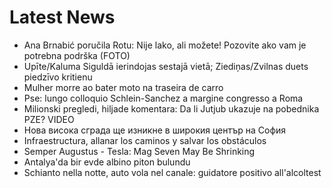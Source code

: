 # Latest News
-  Ana Brnabić poručila Rotu: Nije lako, ali možete! Pozovite ako vam je potrebna podrška (FOTO)
-  Upīte/Kaluma Siguldā ierindojas sestajā vietā; Ziediņas/Zvilnas duets piedzīvo kritienu
-  Mulher morre ao bater moto na traseira de carro
-  Pse: lungo colloquio Schlein-Sanchez a margine congresso a Roma
-  Milionski pregledi, hiljade komentara: Da li Jutjub ukazuje na pobednika PZE? VIDEO
-  Нова висока сграда ще изникне в широкия център на София
-  Infraestructura, allanar los caminos y salvar los obstáculos
-  Semper Augustus - Tesla: Mag Seven May Be Shrinking
-  Antalya'da bir evde albino piton bulundu
-  Schianto nella notte, auto vola nel canale: guidatore positivo all'alcoltest
